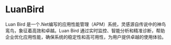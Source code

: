 # LuanBird
Luan Bird 是一个.Net编写的应用性能管理（APM）系统，灵感源自传说中的神鸟鸾鸟，象征着高效和卓越。Luan Bird 通过实时监控、智能分析和精准诊断，帮助企业优化应用性能，确保系统的稳定性和高可用性，为用户提供卓越的使用体验。
